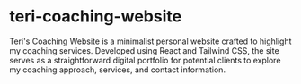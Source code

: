 # teri-coaching-website
Teri's Coaching Website is a minimalist personal website crafted to highlight my coaching services. Developed using React and Tailwind CSS, the site serves as a straightforward digital portfolio for potential clients to explore my coaching approach, services, and contact information.
